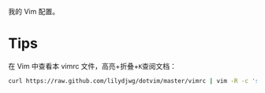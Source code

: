 我的 Vim 配置。

Tips
====
在 Vim 中查看本 vimrc 文件，高亮+折叠+`K`查阅文档：
```bash
curl https://raw.github.com/lilydjwg/dotvim/master/vimrc | vim -R -c 'setf vim' 
```
